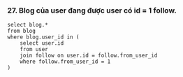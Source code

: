 ### 27. Blog của user đang được user có id = 1 follow.
```mysql
select blog.*
from blog
where blog.user_id in (
	select user.id
	from user
	join follow on user.id = follow.from_user_id
	where follow.from_user_id = 1
)
```
